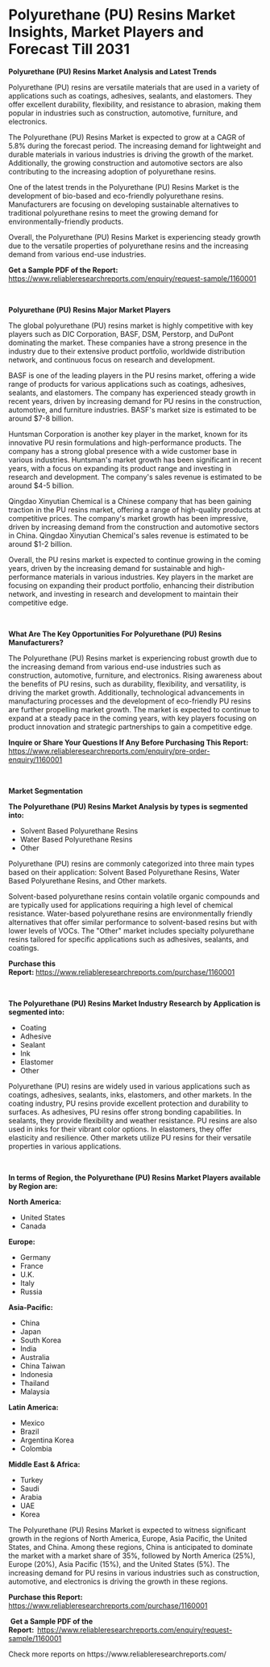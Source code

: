 <p><h1>Polyurethane (PU) Resins Market Insights, Market Players and Forecast Till 2031</h1></p><p><strong>Polyurethane (PU) Resins Market Analysis and Latest Trends</strong></p>
<p><p>Polyurethane (PU) resins are versatile materials that are used in a variety of applications such as coatings, adhesives, sealants, and elastomers. They offer excellent durability, flexibility, and resistance to abrasion, making them popular in industries such as construction, automotive, furniture, and electronics.</p><p>The Polyurethane (PU) Resins Market is expected to grow at a CAGR of 5.8% during the forecast period. The increasing demand for lightweight and durable materials in various industries is driving the growth of the market. Additionally, the growing construction and automotive sectors are also contributing to the increasing adoption of polyurethane resins.</p><p>One of the latest trends in the Polyurethane (PU) Resins Market is the development of bio-based and eco-friendly polyurethane resins. Manufacturers are focusing on developing sustainable alternatives to traditional polyurethane resins to meet the growing demand for environmentally-friendly products.</p><p>Overall, the Polyurethane (PU) Resins Market is experiencing steady growth due to the versatile properties of polyurethane resins and the increasing demand from various end-use industries.</p></p>
<p><strong>Get a Sample PDF of the Report:&nbsp;</strong> <a href="https://www.reliableresearchreports.com/enquiry/request-sample/1160001">https://www.reliableresearchreports.com/enquiry/request-sample/1160001</a></p>
<p>&nbsp;</p>
<p><strong>Polyurethane (PU) Resins Major Market Players</strong></p>
<p><p>The global polyurethane (PU) resins market is highly competitive with key players such as DIC Corporation, BASF, DSM, Perstorp, and DuPont dominating the market. These companies have a strong presence in the industry due to their extensive product portfolio, worldwide distribution network, and continuous focus on research and development.</p><p>BASF is one of the leading players in the PU resins market, offering a wide range of products for various applications such as coatings, adhesives, sealants, and elastomers. The company has experienced steady growth in recent years, driven by increasing demand for PU resins in the construction, automotive, and furniture industries. BASF's market size is estimated to be around $7-8 billion.</p><p>Huntsman Corporation is another key player in the market, known for its innovative PU resin formulations and high-performance products. The company has a strong global presence with a wide customer base in various industries. Huntsman's market growth has been significant in recent years, with a focus on expanding its product range and investing in research and development. The company's sales revenue is estimated to be around $4-5 billion.</p><p>Qingdao Xinyutian Chemical is a Chinese company that has been gaining traction in the PU resins market, offering a range of high-quality products at competitive prices. The company's market growth has been impressive, driven by increasing demand from the construction and automotive sectors in China. Qingdao Xinyutian Chemical's sales revenue is estimated to be around $1-2 billion.</p><p>Overall, the PU resins market is expected to continue growing in the coming years, driven by the increasing demand for sustainable and high-performance materials in various industries. Key players in the market are focusing on expanding their product portfolio, enhancing their distribution network, and investing in research and development to maintain their competitive edge.</p></p>
<p>&nbsp;</p>
<p><strong>What Are The Key Opportunities For Polyurethane (PU) Resins Manufacturers?</strong></p>
<p><p>The Polyurethane (PU) Resins market is experiencing robust growth due to the increasing demand from various end-use industries such as construction, automotive, furniture, and electronics. Rising awareness about the benefits of PU resins, such as durability, flexibility, and versatility, is driving the market growth. Additionally, technological advancements in manufacturing processes and the development of eco-friendly PU resins are further propelling market growth. The market is expected to continue to expand at a steady pace in the coming years, with key players focusing on product innovation and strategic partnerships to gain a competitive edge.</p></p>
<p><strong>Inquire or Share Your Questions If Any Before Purchasing This Report:</strong> <a href="https://www.reliableresearchreports.com/enquiry/pre-order-enquiry/1160001">https://www.reliableresearchreports.com/enquiry/pre-order-enquiry/1160001</a></p>
<p>&nbsp;</p>
<p><strong>Market Segmentation</strong></p>
<p><strong>The Polyurethane (PU) Resins Market Analysis by types is segmented into:</strong></p>
<p><ul><li>Solvent Based Polyurethane Resins</li><li>Water Based Polyurethane Resins</li><li>Other</li></ul></p>
<p><p>Polyurethane (PU) resins are commonly categorized into three main types based on their application: Solvent Based Polyurethane Resins, Water Based Polyurethane Resins, and Other markets. </p><p>Solvent-based polyurethane resins contain volatile organic compounds and are typically used for applications requiring a high level of chemical resistance. Water-based polyurethane resins are environmentally friendly alternatives that offer similar performance to solvent-based resins but with lower levels of VOCs. The "Other" market includes specialty polyurethane resins tailored for specific applications such as adhesives, sealants, and coatings.</p></p>
<p><strong>Purchase this Report:&nbsp;</strong><a href="https://www.reliableresearchreports.com/purchase/1160001">https://www.reliableresearchreports.com/purchase/1160001</a></p>
<p>&nbsp;</p>
<p><strong>The Polyurethane (PU) Resins Market Industry Research by Application is segmented into:</strong></p>
<p><ul><li>Coating</li><li>Adhesive</li><li>Sealant</li><li>Ink</li><li>Elastomer</li><li>Other</li></ul></p>
<p><p>Polyurethane (PU) resins are widely used in various applications such as coatings, adhesives, sealants, inks, elastomers, and other markets. In the coating industry, PU resins provide excellent protection and durability to surfaces. As adhesives, PU resins offer strong bonding capabilities. In sealants, they provide flexibility and weather resistance. PU resins are also used in inks for their vibrant color options. In elastomers, they offer elasticity and resilience. Other markets utilize PU resins for their versatile properties in various applications.</p></p>
<p>&nbsp;</p>
<p><strong>In terms of Region, the Polyurethane (PU) Resins Market Players available by Region are:</strong></p>
<p>
    <p> <strong> North America: </strong>
        <ul>
            <li>United States</li>
            <li>Canada</li>
        </ul>
        </p> 
    <p> <strong> Europe: </strong>
        <ul>
            <li>Germany</li>
            <li>France</li>
            <li>U.K.</li>
            <li>Italy</li>
            <li>Russia</li>
        </ul>
        </p> 
    <p> <strong> Asia-Pacific: </strong>
        <ul>
            <li>China</li>
            <li>Japan</li>
            <li>South Korea</li>
            <li>India</li>
            <li>Australia</li>
            <li>China Taiwan</li>
            <li>Indonesia</li>
            <li>Thailand</li>
            <li>Malaysia</li>
        </ul>
        </p> 
    <p> <strong> Latin America: </strong>
        <ul>
            <li>Mexico</li>
            <li>Brazil</li>
            <li>Argentina Korea</li>
            <li>Colombia</li>
        </ul>
        </p> 
    <p> <strong> Middle East & Africa: </strong>
        <ul>
            <li>Turkey</li>
            <li>Saudi</li>
            <li>Arabia</li>
            <li>UAE</li>
            <li>Korea</li>
        </ul>
    </p>
    </p>
<p><p>The Polyurethane (PU) Resins Market is expected to witness significant growth in the regions of North America, Europe, Asia Pacific, the United States, and China. Among these regions, China is anticipated to dominate the market with a market share of 35%, followed by North America (25%), Europe (20%), Asia Pacific (15%), and the United States (5%). The increasing demand for PU resins in various industries such as construction, automotive, and electronics is driving the growth in these regions.</p></p>
<p><strong>Purchase this Report: </strong><a href="https://www.reliableresearchreports.com/purchase/1160001">https://www.reliableresearchreports.com/purchase/1160001</a></p>
<p>&nbsp;<strong>Get a Sample PDF of the Report:&nbsp;&nbsp;</strong><a href="https://www.reliableresearchreports.com/enquiry/request-sample/1160001">https://www.reliableresearchreports.com/enquiry/request-sample/1160001</a></p>
<p><strong></strong></p>
<p>Check more reports on https://www.reliableresearchreports.com/</p>
